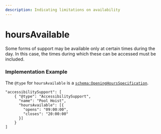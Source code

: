 ```yaml
---
description: Indicating limitations on availability
---
```


# hoursAvailable

Some forms of support may be available only at certain times during the day. In this case, the times during which these can be accessed must be included.

### Implementation Example

The `@type` for `hoursAvailable` is a [`schema:OpeningHoursSpecification`](https://schema.org/OpeningHoursSpecification).

```text
"accessibilitySupport": [
    { "@type": "AccessibilitySupport",
      "name": "Pool Hoist",
      "hoursAvailable": [{
        "opens": "09:00:00",
        "closes": "20:00:00"
      }]
    }
]
```

